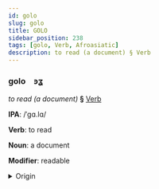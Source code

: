 ```yaml
---
id: golo
slug: golo
title: GOLO
sidebar_position: 238
tags: [golo, Verb, Afroasiatic]
description: to read (a document) § Verb
---
```


### golo&emsp;<span kind="abugida">ꜿʓ</span>

*to read (a document)* **§** [Verb](../../tags/Verb)

**IPA**: /ˈgɑ.lɑ/

**Verb**: to read

**Noun**: a document

**Modifier**: readable

<details>
    <summary>Origin</summary>
    Arabic, Hijazi قرا gara /ɡara/<br/>
    <em>Afroasiatic Language Family</em>
</details>
